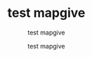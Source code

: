 ---
  audience: "primary"
  author: "test mapgive"
  description: "test mapgive"
  difficulty: "advanced"
  date_posted: "2021-02-24"
  osm_username: "test mapgive"
  filename: "1614224901695-activity_1.pdf"
  group: ""
  layout: "project"
  preparation_time: "less_than_one_hour"
  project_time: "two_to_four_hours"
  subtitle: "test mapgive"
  thumbnail: "1614224899031-mapgive-logo.png"
  title: "test mapgive"
  type: "desktop"
  url: "2021-02-24-69354"

---